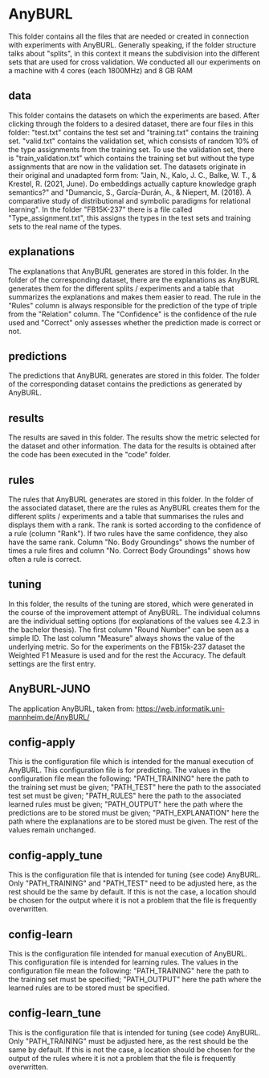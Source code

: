 # AnyBURL
This folder contains all the files that are needed or created in connection with experiments with AnyBURL.
Generally speaking, if the folder structure talks about "splits", in this context it means the subdivision into the different sets that are used for cross validation.
We conducted all our experiments on a machine with 4 cores (each 1800MHz) and 8 GB RAM

## data
This folder contains the datasets on which the experiments are based. After clicking through the folders to a desired dataset, there are four files in this folder: "test.txt" contains the test set and "training.txt" contains the training set. "valid.txt" contains the validation set, which consists of random 10% of the type assignments from the training set. To use the validation set, there is "train_validation.txt" which contains the training set but without the type assignments that are now in the validation set.
The datasets originate in their original and unadapted form from:
"Jain, N., Kalo, J. C., Balke, W. T., & Krestel, R. (2021, June). Do embeddings actually capture knowledge graph semantics?" and "Dumancic, S., García-Durán, A., & Niepert, M. (2018). A comparative study of distributional and symbolic paradigms for relational learning".
In the folder "FB15K-237" there is a file called "Type_assignment.txt", this assigns the types in the test sets and training sets to the real name of the types.

## explanations
The explanations that AnyBURL generates are stored in this folder. In the folder of the corresponding dataset, there are the explanations as AnyBURL generates them for the different splits / experiments and a table that summarizes the explanations and makes them easier to read. The rule in the "Rules" column is always responsible for the prediction of the type of triple from the "Relation" column. The "Confidence" is the confidence of the rule used and "Correct" only assesses whether the prediction made is correct or not.

## predictions
The predictions that AnyBURL generates are stored in this folder. The folder of the corresponding dataset contains the predictions as generated by AnyBURL. 

## results
The results are saved in this folder. The results show the metric selected for the dataset and other information. The data for the results is obtained after the code has been executed in the "code" folder. 

## rules
The rules that AnyBURL generates are stored in this folder. In the folder of the associated dataset, there are the rules as AnyBURL creates them for the different splits / experiments and a table that summarises the rules and displays them with a rank. The rank is sorted according to the confidence of a rule (column "Rank"). If two rules have the same confidence, they also have the same rank. Column "No. Body Groundings" shows the number of times a rule fires and column "No. Correct Body Groundings" shows how often a rule is correct.

## tuning
In this folder, the results of the tuning are stored, which were generated in the course of the improvement attempt of AnyBURL.
The individual columns are the individual setting options (for explanations of the values see 4.2.3 in the bachelor thesis). The first column "Round Number" can be seen as a simple ID. The last column "Measure" always shows the value of the underlying metric. So for the experiments on the FB15k-237 dataset the Weighted F1 Measure is used and for the rest the Accuracy. The default settings are the first entry.


## AnyBURL-JUNO
The application AnyBURL, taken from: https://web.informatik.uni-mannheim.de/AnyBURL/


## config-apply
This is the configuration file which is intended for the manual execution of AnyBURL. This configuration file is for predicting. The values in the configuration file mean the following: "PATH_TRAINING" here the path to the training set must be given; "PATH_TEST" here the path to the associated test set must be given; "PATH_RULES" here the path to the associated learned rules must be given; "PATH_OUTPUT" here the path where the predictions are to be stored must be given; "PATH_EXPLANATION" here the path where the explanations are to be stored must be given. The rest of the values remain unchanged.

## config-apply_tune
This is the configuration file that is intended for tuning (see code) AnyBURL. Only "PATH_TRAINING" and "PATH_TEST" need to be adjusted here, as the rest should be the same by default. If this is not the case, a location should be chosen for the output where it is not a problem that the file is frequently overwritten.

## config-learn
This is the configuration file intended for manual execution of AnyBURL. This configuration file is intended for learning rules. The values in the configuration file mean the following: "PATH_TRAINING" here the path to the training set must be specified; "PATH_OUTPUT" here the path where the learned rules are to be stored must be specified.

## config-learn_tune
This is the configuration file that is intended for tuning (see code) AnyBURL. Only "PATH_TRAINING" must be adjusted here, as the rest should be the same by default. If this is not the case, a location should be chosen for the output of the rules where it is not a problem that the file is frequently overwritten.





